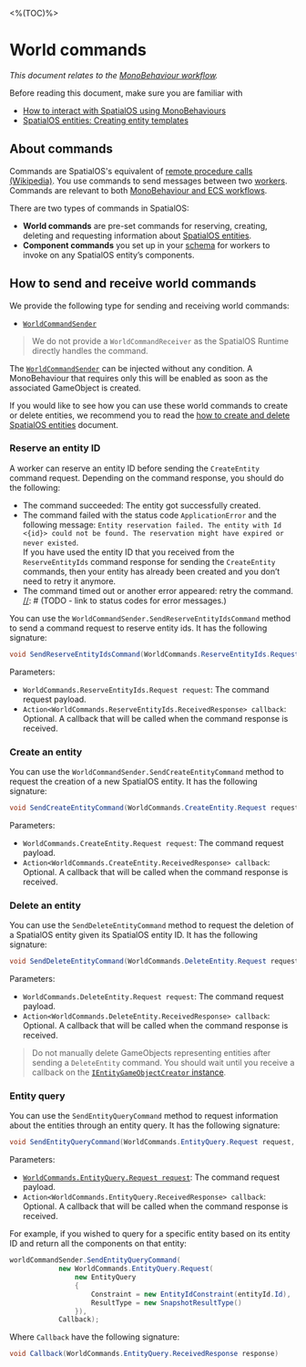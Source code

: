 <%(TOC)%>

# World commands

_This document relates to the [MonoBehaviour workflow]({{urlRoot}}/workflows/overview#monobehaviour-centric-workflow)._

Before reading this document, make sure you are familiar with

  * [How to interact with SpatialOS using MonoBehaviours]({{urlRoot}}/workflows/monobehaviour/interaction/reader-writers/lifecycle)
  * [SpatialOS entities: Creating entity templates]({{urlRoot}}/reference/concepts/entity-templates)

## About commands

Commands are SpatialOS's equivalent of [remote procedure calls (Wikipedia)](https://en.wikipedia.org/wiki/Remote_procedure_call). You use commands to send messages between two [workers]({{urlRoot}}/reference/concepts/worker). Commands are relevant to both [MonoBehaviour and ECS workflows]({{urlRoot}}/workflows/overview).<br/>

There are two types of commands in SpatialOS:

* **World commands** are pre-set commands for reserving, creating, deleting and requesting information about [SpatialOS entities]({{urlRoot}}/reference/glossary#spatialos-entity).
* **Component commands** you set up in your [schema]({{urlRoot}}/reference/glossary#schema) for workers to invoke on any SpatialOS entity’s components.

## How to send and receive world commands

We provide the following type for sending and receiving world commands:

  * [`WorldCommandSender`]({{urlRoot}}/api/core/world-command-sender)

> We do not provide a `WorldCommandReceiver` as the SpatialOS Runtime directly handles the command.

The [`WorldCommandSender`]({{urlRoot}}/api/core/world-command-sender) can be injected without any condition. A MonoBehaviour that requires only this will be enabled as soon as the associated GameObject is created.

If you would like to see how you can use these world commands to create or delete entities, we recommend you to read the [how to create and delete SpatialOS entities]({{urlRoot}}/workflows/monobehaviour/interaction/commands/create-delete-spatialos-entities) document.

### Reserve an entity ID

A worker can reserve an entity ID before sending the `CreateEntity` command request. Depending on the command response, you should do the following:

  * The command succeeded: The entity got successfully created.
  * The command failed with the status code `ApplicationError` and the following message: `Entity reservation failed. The entity with Id <{id}> could not be found. The reservation might have expired or never existed`.
  <br/>If you have used the entity ID that you received from the `ReserveEntityIds` command response for sending the `CreateEntity` commands, then your entity has already been created and you don’t need to retry it anymore.
  * The command timed out or another error appeared: retry the command.
[//]: # (TODO - link to status codes for error messages.)

You can use the `WorldCommandSender.SendReserveEntityIdsCommand` method to send a command request to reserve entity ids. It has the following signature:

```csharp
void SendReserveEntityIdsCommand(WorldCommands.ReserveEntityIds.Request request, Action<WorldCommands.ReserveEntityIds.ReceivedResponse> callback = null);
```

Parameters:

  * `WorldCommands.ReserveEntityIds.Request request`: The command request payload.
  * `Action<WorldCommands.ReserveEntityIds.ReceivedResponse> callback`: Optional. A callback that will be called when the command response is received.

### Create an entity

You can use the `WorldCommandSender.SendCreateEntityCommand` method to request the creation of a new SpatialOS entity. It has the following signature:

```csharp
void SendCreateEntityCommand(WorldCommands.CreateEntity.Request request, Action<WorldCommands.CreateEntity.ReceivedResponse> callback = null);
```

Parameters:

  * `WorldCommands.CreateEntity.Request request`: The command request payload.
  * `Action<WorldCommands.CreateEntity.ReceivedResponse> callback`: Optional. A callback that will be called when the command response is received.

[//]: # (TODO - explain what “handling the response based on the information contained in this object” means)

### Delete an entity

You can use the `SendDeleteEntityCommand` method to request the deletion of a SpatialOS entity given its SpatialOS entity ID. It has the following signature:

```csharp
void SendDeleteEntityCommand(WorldCommands.DeleteEntity.Request request, Action<WorldCommands.DeleteEntity.ReceivedResponse> callback = null)
```

Parameters:

  * `WorldCommands.DeleteEntity.Request request`: The command request payload.
  * `Action<WorldCommands.DeleteEntity.ReceivedResponse> callback`: Optional. A callback that will be called when the command response is received.

> Do not manually delete GameObjects representing entities after sending a `DeleteEntity` command. You should wait until you receive a callback on the [`IEntityGameObjectCreator` instance]({{urlRoot}}/modules/game-object-creation/custom-usage#onentityremoved).

### Entity query

You can use the `SendEntityQueryCommand` method to request information about the entities through an entity query. It has the following signature:

```csharp
void SendEntityQueryCommand(WorldCommands.EntityQuery.Request request, Action<WorldCommands.EntityQuery.ReceivedResponse> callback = null)
```

Parameters:

  * [`WorldCommands.EntityQuery.Request request`]({{urlRoot}}/api/core/commands/world-commands/entity-query/request): The command request payload.
  * `Action<WorldCommands.EntityQuery.ReceivedResponse> callback`: Optional. A callback that will be called when the command response is received.

For example, if you wished to query for a specific entity based on its entity ID and return all the components on that entity:

```csharp
worldCommandSender.SendEntityQueryCommand(
            new WorldCommands.EntityQuery.Request(
                new EntityQuery
                {
                    Constraint = new EntityIdConstraint(entityId.Id),
                    ResultType = new SnapshotResultType()
                }),
            Callback);
```

Where `Callback` have the following signature:

```csharp
void Callback(WorldCommands.EntityQuery.ReceivedResponse response)
```
